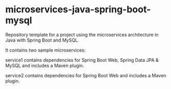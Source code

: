 # microservices-java-spring-boot-mysql

Repository template for a project using the microservices architecture in Java with Spring Boot and MySQL.

It contains two sample microservices:

service1 contains dependencies for Spring Boot Web, Spring Data JPA & MySQL and includes a Maven plugin.

service2 contains dependencies for Spring Boot Web and includes a Maven plugin.
